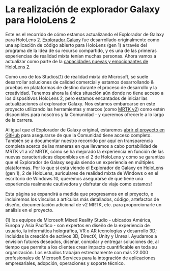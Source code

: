 # <a name="the-making-of-galaxy-explorer-for-hololens-2"></a>La realización de explorador Galaxy para HoloLens 2

Este es el recorrido de cómo estamos actualizando el Explorador de Galaxy para HoloLens 2. [Explorador Galaxy](https://docs.microsoft.com/en-us/windows/mixed-reality/galaxy-explorer "Explorer Galaxy") fue desarrollado originalmente como una aplicación de código abierto para HoloLens (gen 1) a través del programa de la Idea de su recurso compartido, y es una de las primeras experiencias de realidad mixta tenían muchas personas. Ahora vamos a actualizar como parte de la [capacidades nuevas y emocionantes de HoloLens 2](https://www.microsoft.com/en-gb/hololens/hardware).

Como uno de los Studios(1) de realidad mixta de Microsoft, se suele desarrollar soluciones de calidad comercial y estamos desarrollando & pruebas en plataformas de destino durante el proceso de desarrollo y la creatividad. Tenemos ahora la única situación aún donde no tiene acceso a los dispositivos HoloLens 2, pero estamos encantados de iniciar las actualizaciones al explorador Galaxy. Nos estamos embarcarse en este proyecto utilizando las herramientas y marcos (como [MRTK v2](https://microsoft.github.io/MixedRealityToolkit-Unity/Documentation/GettingStartedWithTheMRTK.html)) como estén disponibles para nosotros y la Comunidad - y queremos ofrecerle a lo largo de la carrera.

Al igual que el Explorador de Galaxy original, estaremos [abrir el proyecto en GitHub](https://github.com/Microsoft/GalaxyExplorer) para asegurarse de que la Comunidad tiene acceso completo. También se a documentar nuestro recorrido por aquí en transparencia completa acerca de las maneras en que llevamos a cabo portabilidad de MRTK v1 a v2 MRTK, cómo se ha mejorado la experiencia en función de las nuevas características disponibles en el 2 de HoloLens y cómo se garantiza que el Explorador de Galaxy seguía siendo un experiencia en múltiples plataformas. Por lo que si está viendo el Explorador de Galaxy en HoloLens (gen 1), 2 de HoloLens, auriculares de realidad mixta de Windows o en el escritorio de Windows 10, queremos asegurarse de que tiene una experiencia realmente cautivadora y disfrutar de viaje como estamos!

Esta página se expandirá a medida que progresamos en el proyecto, e incluiremos los vínculos a artículos más detallados, código, artefactos de diseño, documentación adicional de v2 MRTK, etc. para proporcionarle un análisis en el proyecto.



(1) los equipos de Microsoft Mixed Reality Studio - ubicados América, Europa y Asia Pacífico - son expertos en diseño de la experiencia de usuario, la informática holográfica, VR o AR tecnologías y desarrollo 3D; incluidas la creación de activos 3D, DirectX, Unity y Unreal. Ayudamos a envision futures deseados, diseñar, compilar y entregar soluciones de, al tiempo que permite a los clientes crear impacto cuantificable en toda su organización. Los estudios trabajan estrechamente con más 22.000 profesionales de Microsoft Services para la integración de aplicaciones empresariales, adopción, operaciones y soporte técnico.
